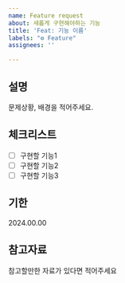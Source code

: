 ```yaml
---
name: Feature request
about: 새롭게 구현해야하는 기능
title: 'Feat: 기능 이름'
labels: "⚙️ Feature"
assignees: ''

---
```


## 설명
문제상황, 배경을 적어주세요.


## 체크리스트
- [ ] 구현할 기능1
- [ ] 구현할 기능2
- [ ] 구현할 기능3

## 기한
2024.00.00

## 참고자료
참고할만한 자료가 있다면 적어주세요
